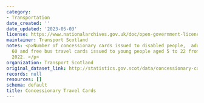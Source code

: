 ```yaml
---
category:
- Transportation
date_created: ''
date_updated: '2023-05-03'
license: https://www.nationalarchives.gov.uk/doc/open-government-licence/version/3/
maintainer: Transport Scotland
notes: <p>Number of concessionary cards issued to disabled people,  adults aged over
  60 and free bus travel cards issued to young people aged 5 to 22 from 31 January
  2022. </p>
organization: Transport Scotland
original_dataset_link: http://statistics.gov.scot/data/concessionary-cards
records: null
resources: []
schema: default
title: Concessionary Travel Cards
---
```

